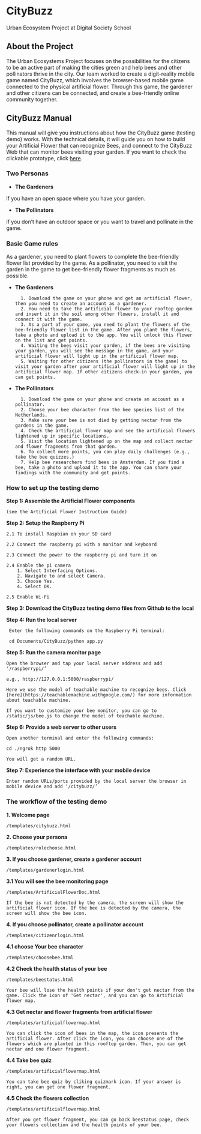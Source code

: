 # CityBuzz
Urban Ecosystem Project at Digital Society School 

## About the Project
 The Urban Ecosystems Project focuses on the possibilities for the citizens to be an active part of making the cities green and help bees and other pollinators thrive in the city. Our team worked to create a digit-reality mobile game named CityBuzz, which involves the browser-based mobile game connected to the physical artificial flower. Through this game, the gardener and other citizens can be connected, and create a bee-friendly online community together.
 
 
## CityBuzz Manual
This manual will give you instructions about how the CityBuzz game (testing demo) works. With the technical details, it will guide you on how to build your Artificial Flower that can recognize Bees, and connect to the CityBuzz Web that can monitor bees visiting your garden.
If you want to check the clickable prototype, click [here](https://xd.adobe.com/view/9a9f1437-ca4f-45b2-433b-6e0755dfe5ea-ecae/?fullscreen&hints=off).

### Two Personas
* __The Gardeners__

if you have an open space where you have your garden.

* __The Pollinators__

if you don’t have an outdoor space or you want to travel and pollinate in the game.

### Basic Game rules
As a gardener, you need to plant flowers to complete the bee-friendly flower list provided by the game. As a pollinator, you need to visit the garden in the game to get bee-friendly flower fragments as much as possible.

* __The Gardeners__

        1. Download the game on your phone and get an artificial flower, then you need to create an account as a gardener. 
        2. You need to take the artificial flower to your rooftop garden and insert it in the soil among other flowers, install it and connect it with the game. 
        3. As a part of your game, you need to plant the flowers of the bee-friendly flower list in the game. After you plant the flowers, take a photo and upload it to the app. You will unlock this flower on the list and get points.
        4. Waiting the bees visit your garden, if the bees are visiting your garden, you will see the message in the game, and your artificial flower will light up in the artificial flower map.
        5. Waiting for other citizens (the pollinators in the game) to visit your garden after your artificial flower will light up in the artificial flower map. If other citizens check-in your garden, you can get points.

* __The Pollinators__

        1. Download the game on your phone and create an account as a pollinator. 
        2. Choose your bee character from the bee species list of the Netherlands.
        3. Make sure your bee is not died by getting nectar from the gardens in the game.
        4. Check the artificial flower map and see the artificial flowers lightened up in specific locations. 
        5. Visit the location lightened up on the map and collect nectar and flower fragments from that garden. 
        6. To collect more points, you can play daily challenges (e.g., take the bee quizzes.)
        7. Help bee researchers find bees in Amsterdam. If you find a bee, take a photo and upload it to the app. You can share your findings with the community and get points.
    
### How to set up the testing demo
__Step 1: Assemble the Artificial Flower components__

    (see the Artificial Flower Instruction Guide)

__Step 2: Setup the Raspberry Pi__

    2.1 To install Raspbian on your SD card
    
    2.2 Connect the raspberry pi with a monitor and keyboard
    
    2.3 Connect the power to the raspberry pi and turn it on
    
    2.4 Enable the pi camera
        1. Select Interfacing Options.
        2. Navigate to and select Camera.
        3. Choose Yes.
        4. Select OK.
        
    2.5 Enable Wi-Fi

__Step 3: Download the CityBuzz testing demo files from Github to the local__

__Step 4: Run the local server__

     Enter the following commands on the Raspberry Pi terminal: 
     
     cd Documents/CityBuzz/python app.py

__Step 5: Run the camera monitor page__

    Open the browser and tap your local server address and add ‘/raspberrypi/’
    
    e.g., http://127.0.0.1:5000/raspberrypi/
    
    Here we use the model of teachable machine to recognize bees. Click [here](https://teachablemachine.withgoogle.com/) for more information about teachable machine.
    
    If you want to customize your bee monitor, you can go to /static/js/bee.js to change the model of teachable machine. 

__Step 6: Provide a web server to other users__

    Open another terminal and enter the following commands: 
    
    cd ./ngrok http 5000
    
    You will get a random URL.
       
__Step 7: Experience the interface with your mobile device__

    Enter random URLs/ports provided by the local server the browser in mobile device and add ‘/citybuzz/’


### The workflow of the testing demo
__1. Welcome page__

    /templates/citybuzz.html

__2. Choose your persona__

    /templates/rolechoose.html

__3. If you choose gardener, create a gardener account__

    /templates/gardenerlogin.html

__3.1 You will see the bee monitoring page__

    /templates/ArtificialFlowerDoc.html
    
    If the bee is not detected by the camera, the screen will show the artificial flower icon. If the bee is detected by the camera, the screen will show the bee icon.

__4. If you choose pollinator, create a pollinator account__

    /templates/citizenrlogin.html

__4.1 choose Your bee character__

    /templates/choosebee.html

__4.2 Check the health status of your bee__

    /templates/beestatus.html
    
    Your bee will lose the health points if your don't get nectar from the game. Click the icon of 'Get nectar', and you can go to Artificial flower map.

__4.3 Get nectar and flower fragments from artificial flower__

    /templates/artificialflowermap.html
    
    You can click the icon of bees in the map, the icon presents the artificial flower. After click the icon, you can choose one of the flowers which are planted in this rooftop garden. Then, you can get nectar and one flower fragment.

__4.4 Take bee quiz__

    /templates/artificialflowermap.html
    
    You can take bee quiz by cliking quizmark icon. If your answer is right, you can get one flower fragment.

__4.5 Check the flowers collection__

    /templates/artificialflowermap.html
    
    After you get flower fragment, you can go back beestatus page, check your flowers collection and the health points of your bee.